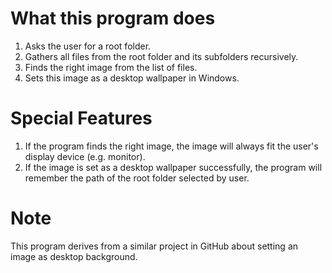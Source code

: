 # What this program does

1. Asks the user for a root folder.
2. Gathers all files from the root folder and its subfolders recursively.
3. Finds the right image from the list of files.
4. Sets this image as a desktop wallpaper in Windows.

# Special Features

1. If the program finds the right image, the image will always fit the user's display device (e.g. monitor).
2. If the image is set as a desktop wallpaper successfully, the program will remember the path of the root folder selected by user.

# Note

This program derives from a similar project in GitHub about setting an image as desktop background.
